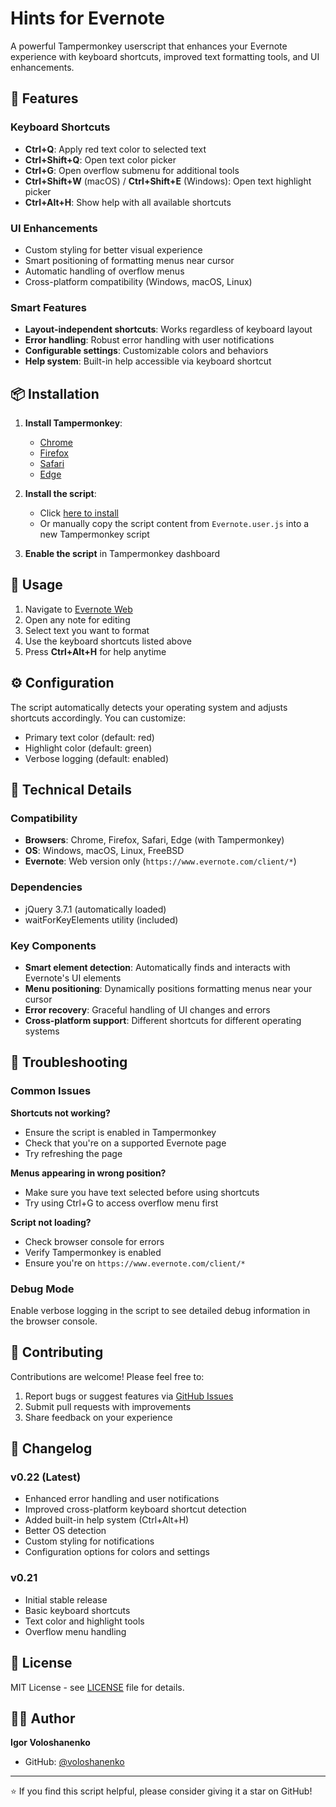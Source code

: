 # Hints for Evernote

A powerful Tampermonkey userscript that enhances your Evernote experience with keyboard shortcuts, improved text formatting tools, and UI enhancements.

## 🚀 Features

### Keyboard Shortcuts
- **Ctrl+Q**: Apply red text color to selected text
- **Ctrl+Shift+Q**: Open text color picker
- **Ctrl+G**: Open overflow submenu for additional tools
- **Ctrl+Shift+W** (macOS) / **Ctrl+Shift+E** (Windows): Open text highlight picker
- **Ctrl+Alt+H**: Show help with all available shortcuts

### UI Enhancements
- Custom styling for better visual experience
- Smart positioning of formatting menus near cursor
- Automatic handling of overflow menus
- Cross-platform compatibility (Windows, macOS, Linux)

### Smart Features
- **Layout-independent shortcuts**: Works regardless of keyboard layout
- **Error handling**: Robust error handling with user notifications
- **Configurable settings**: Customizable colors and behaviors
- **Help system**: Built-in help accessible via keyboard shortcut

## 📦 Installation

1. **Install Tampermonkey**:
   - [Chrome](https://chrome.google.com/webstore/detail/tampermonkey/dhdgffkkebhmkfjojejmpbldmpobfkfo)
   - [Firefox](https://addons.mozilla.org/en-US/firefox/addon/tampermonkey/)
   - [Safari](https://apps.apple.com/us/app/tampermonkey/id1482490089)
   - [Edge](https://microsoftedge.microsoft.com/addons/detail/tampermonkey/iikmkjmpaadaobahmlepeloendndfphd)

2. **Install the script**:
   - Click [here to install](https://github.com/voloshanenko/Hints-for-Evernote/raw/main/Evernote.user.js)
   - Or manually copy the script content from `Evernote.user.js` into a new Tampermonkey script

3. **Enable the script** in Tampermonkey dashboard

## 🎯 Usage

1. Navigate to [Evernote Web](https://www.evernote.com/client/)
2. Open any note for editing
3. Select text you want to format
4. Use the keyboard shortcuts listed above
5. Press **Ctrl+Alt+H** for help anytime

## ⚙️ Configuration

The script automatically detects your operating system and adjusts shortcuts accordingly. You can customize:

- Primary text color (default: red)
- Highlight color (default: green)
- Verbose logging (default: enabled)

## 🔧 Technical Details

### Compatibility
- **Browsers**: Chrome, Firefox, Safari, Edge (with Tampermonkey)
- **OS**: Windows, macOS, Linux, FreeBSD
- **Evernote**: Web version only (`https://www.evernote.com/client/*`)

### Dependencies
- jQuery 3.7.1 (automatically loaded)
- waitForKeyElements utility (included)

### Key Components
- **Smart element detection**: Automatically finds and interacts with Evernote's UI elements
- **Menu positioning**: Dynamically positions formatting menus near your cursor
- **Error recovery**: Graceful handling of UI changes and errors
- **Cross-platform support**: Different shortcuts for different operating systems

## 🐛 Troubleshooting

### Common Issues

**Shortcuts not working?**
- Ensure the script is enabled in Tampermonkey
- Check that you're on a supported Evernote page
- Try refreshing the page

**Menus appearing in wrong position?**
- Make sure you have text selected before using shortcuts
- Try using Ctrl+G to access overflow menu first

**Script not loading?**
- Check browser console for errors
- Verify Tampermonkey is enabled
- Ensure you're on `https://www.evernote.com/client/*`

### Debug Mode
Enable verbose logging in the script to see detailed debug information in the browser console.

## 🤝 Contributing

Contributions are welcome! Please feel free to:

1. Report bugs or suggest features via [GitHub Issues](https://github.com/voloshanenko/Hints-for-Evernote/issues)
2. Submit pull requests with improvements
3. Share feedback on your experience

## 📝 Changelog

### v0.22 (Latest)
- Enhanced error handling and user notifications
- Improved cross-platform keyboard shortcut detection
- Added built-in help system (Ctrl+Alt+H)
- Better OS detection
- Custom styling for notifications
- Configuration options for colors and settings

### v0.21
- Initial stable release
- Basic keyboard shortcuts
- Text color and highlight tools
- Overflow menu handling

## 📄 License

MIT License - see [LICENSE](LICENSE) file for details.

## 👨‍💻 Author

**Igor Voloshanenko**
- GitHub: [@voloshanenko](https://github.com/voloshanenko)

---

⭐ If you find this script helpful, please consider giving it a star on GitHub!
